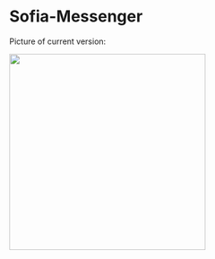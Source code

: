 # Sofia-Messenger

Picture of current version:

<img src="https://github.com/Blezzoh/Sofia-Messenger/blob/master/accessory/sophia_messenger.png" width="350"/>
